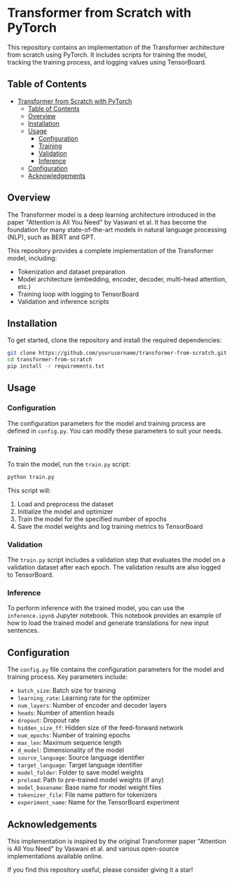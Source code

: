 # Transformer from Scratch with PyTorch

This repository contains an implementation of the Transformer architecture from scratch using PyTorch. It includes scripts for training the model, tracking the training process, and logging values using TensorBoard.

## Table of Contents

- [Transformer from Scratch with PyTorch](#transformer-from-scratch-with-pytorch)
  - [Table of Contents](#table-of-contents)
  - [Overview](#overview)
  - [Installation](#installation)
  - [Usage](#usage)
    - [Configuration](#configuration)
    - [Training](#training)
    - [Validation](#validation)
    - [Inference](#inference)
  - [Configuration](#configuration-1)
  - [Acknowledgements](#acknowledgements)

## Overview

The Transformer model is a deep learning architecture introduced in the paper "Attention is All You Need" by Vaswani et al. It has become the foundation for many state-of-the-art models in natural language processing (NLP), such as BERT and GPT.

This repository provides a complete implementation of the Transformer model, including:

- Tokenization and dataset preparation
- Model architecture (embedding, encoder, decoder, multi-head attention, etc.)
- Training loop with logging to TensorBoard
- Validation and inference scripts

## Installation

To get started, clone the repository and install the required dependencies:

``` bash
git clone https://github.com/yourusername/transformer-from-scratch.git
cd transformer-from-scratch
pip install -r requirements.txt
```

## Usage

### Configuration

The configuration parameters for the model and training process are defined in `config.py`. You can modify these parameters to suit your needs.

### Training

To train the model, run the `train.py` script:

```bash
python train.py
```

This script will:

1. Load and preprocess the dataset
2. Initialize the model and optimizer
3. Train the model for the specified number of epochs
4. Save the model weights and log training metrics to TensorBoard

### Validation

The `train.py` script includes a validation step that evaluates the model on a validation dataset after each epoch. The validation results are also logged to TensorBoard.

### Inference

To perform inference with the trained model, you can use the `inference.ipynb` Jupyter notebook. This notebook provides an example of how to load the trained model and generate translations for new input sentences.

## Configuration

The `config.py` file contains the configuration parameters for the model and training process. Key parameters include:

- `batch_size`: Batch size for training
- `learning_rate`: Learning rate for the optimizer
- `num_layers`: Number of encoder and decoder layers
- `heads`: Number of attention heads
- `dropout`: Dropout rate
- `hidden_size_ff`: Hidden size of the feed-forward network
- `num_epochs`: Number of training epochs
- `max_len`: Maximum sequence length
- `d_model`: Dimensionality of the model
- `source_language`: Source language identifier
- `target_language`: Target language identifier
- `model_folder`: Folder to save model weights
- `preload`: Path to pre-trained model weights (if any)
- `model_basename`: Base name for model weight files
- `tokenizer_file`: File name pattern for tokenizers
- `experiment_name`: Name for the TensorBoard experiment

## Acknowledgements

This implementation is inspired by the original Transformer paper "Attention is All You Need" by Vaswani et al. and various open-source implementations available online.

If you find this repository useful, please consider giving it a star!